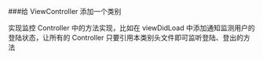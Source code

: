 ###给 ViewController 添加一个类别

实现监控 Controller 中的方法实现，比如在 viewDidLoad 中添加通知监测用户的登陆状态，让所有的 Controller 只要引用本类别头文件即可监听登陆、登出的方法
